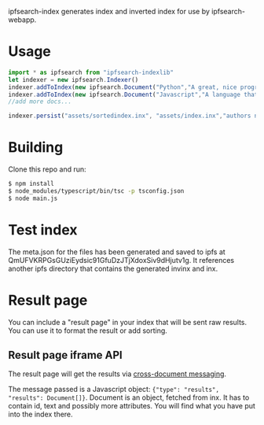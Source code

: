ipfsearch-index generates index and inverted index for use by ipfsearch-webapp.

# Usage

```js
import * as ipfsearch from "ipfsearch-indexlib"
let indexer = new ipfsearch.Indexer()
indexer.addToIndex(new ipfsearch.Document("Python","A great, nice programming language. Super user-friendly."))
indexer.addToIndex(new ipfsearch.Document("Javascript","A language that was hacked together in 14 days and ECMA is trying to make it better. Still feels hacked together tho"))
//add more docs...

indexer.persist("assets/sortedindex.inx", "assets/index.inx","authors name","index name","URL")
```

# Building

Clone this repo and run:

```bash
$ npm install
$ node_modules/typescript/bin/tsc -p tsconfig.json
$ node main.js
```

# Test index

The meta.json for the files has been generated and saved to ipfs at QmUFVKRPGsGUziEydsic91GfuDzJTjXdoxSiv9dHjutv1g. It references another ipfs directory that contains the generated invinx and inx.

# Result page

You can include a "result page" in your index that will be sent raw results. You can use it to format the result or add sorting.

## Result page iframe API

The result page will get the results via [cross-document messaging](https://developer.mozilla.org/en-US/docs/Web/API/Window/postMessage).

The message passed is a Javascript object: `{"type": "results", "results": Document[]}`.
Document is an object, fetched from inx. It has to contain id, text and possibly more attributes. You will find what you have put into the index there.

